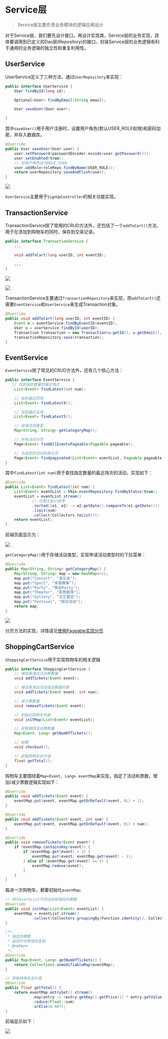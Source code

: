 # Service层
>Service层主要负责业务模块的逻辑应用设计

对于Service层，我们要先设计接口，再设计实现类，Service层的业务实现，具体要调用到已定义的Dao层(Repository)的接口，封装Service层的业务逻辑有利于通用的业务逻辑的独立性和重复利用性。

## UserService

UserService定义了三种方法，通过`UserRepository`来实现：

```java
public interface UserService {
    User findById(long id);

    Optional<User> findByEmail(String email);

    User saveUser(User user);

}
```

其中`saveUser()`用于用户注册时，设置用户角色(默认USER_ROLE权限)和密码加密，并存入数据库。

```java
@Override
public User saveUser(User user) {
    user.setPassword(passwordEncoder.encode(user.getPassword()));
    user.setEnabled(true);
    // 将用户角色设为ROLE_USER
    user.addRole(roleRepo.findByName(USER_ROLE));
    return userRepository.saveAndFlush(user);
}
```

![](_images/service1.png)

`UserService`主要用于`SignUpController`的相关功能实现。

## TransactionService

TransactionService除了常用的CRUD方法外，还包括了一个`addToCart()`方法，用于在添加到购物车的同时，保存到交易记录。

```java
public interface TransactionService {
    ...

    void addToCart(long userID, int eventID);
    
    ...
}
```
![](_images/service2.png)

![](_images/service3.png)


TransactionService主要通过`TransactionRepository`来实现，而`addToCart()`还需要`EventService`和`UserService`来生成Transaction对象。

```java
@Override
public void addToCart(long userID, int eventID) {
    Event e = eventService.findByEventID(eventID);
    User u = userService.findById(userID);
    Transaction transaction = new Transaction(u.getId(), u.getEmail(), e.getEventID(), e.getEventName());
    transactionRepository.save(transaction);
}
```

## EventService

`EventService`除了常见的CRUD方法外，还有几个核心方法：

```java
public interface EventService {
   // 找到指定数量的最近场次
    List<Event> findLatest(int num);

    // 找到最近四场
    List<Event> findLatest4();

    // 找到最近五场
    List<Event> findLatest5();

    // 存储活动类型
    Map<String, String> getCategoryMap();

    // 所有活动分页
    Page<Event> findAllEventsPageable(Pageable pageable);

    // 为指定的活动列表分页
    Page<Event> findpaginated(List<Event> eventList, Pageable pageable);
}
```

其中`findLatest(int num)`用于查找指定数量的最近场次的活动，实现如下：

```java
@Override
public List<Event> findLatest(int num) {
    List<Event> eventList = this.eventRepository.findByStatus(true);
    eventList = eventList.stream()
            // 日期大到小排序
            .sorted((e1, e2) -> e2.getDate().compareTo(e1.getDate()))
            .limit(num)
            .collect(Collectors.toList());
    return eventList;
}
```
前端页面显示为：

![](_images/service4.png)

`getCategoryMap()`用于存储活动类型，实现申请活动类型时的下拉菜单：

```java
@Override
public Map<String, String> getCategoryMap() {
    Map<String, String> map = new HashMap<>();
    map.put("Concert", "音乐会");
    map.put("Sport", "体育赛事");
    map.put("Party", "聚会Party");
    map.put("Theater", "影院剧场");
    map.put("Gallery", "文艺展览");
    map.put("Festival", "假日活动");
    return map;
}
```

![](_images/service5.png)

分页方法的实现，详情请见[使用Pageable实现分页](pagination.md)

## ShoppingCartService

`ShoppingCartService`用于实现购物车的相关逻辑

```java
public interface ShoppingCartService {
    // 增加某演出活动票数量
    void addTickets(Event event);

    // 增加某演出活动指定数量的票
    void addTickets(Event event, int num);

    // 减少票数量
    void removeTickets(Event event);

    // 初始化购物车列表
    void initMap(List<Event> eventList);

    // 获取相同活动票数量
    Map<Event, Long> getNumOfTickets();

    // 结算
    void checkout();

    // 获取购物车总价值
    float getTotal();
}
```

购物车主要围绕着`Map<Event, Long> eventMap`来实现，指定了活动和票数。增加/减少票数逻辑实现如下：

```java
@Override
public void addTickets(Event event) {
    eventMap.put(event, eventMap.getOrDefault(event, 0L) + 1);
}

@Override
public void addTickets(Event event, int num) {
    eventMap.put(event, eventMap.getOrDefault(event, 0L) + num);
}

@Override
public void removeTickets(Event event) {
    if (eventMap.containsKey(event)) {
        if (eventMap.get(event) > 1) {
            eventMap.put(event, eventMap.get(event) - 1);
        } else if (eventMap.get(event) == 1) {
            eventMap.remove(event);
        }
    }
}
```

每进一次购物车，都要初始化`eventMap`:

```java
// 统计eventList不同活动和相应的票数
@Override
public void initMap(List<Event> eventList) {
    eventMap = eventList.stream()
            .collect(Collectors.groupingBy(Function.identity(), Collectors.counting()));
}

/**
 * 指定的票数
 * 返回不可修改的复制
 * @return
 */
@Override
public Map<Event, Long> getNumOfTickets() {
    return Collections.unmodifiableMap(eventMap);
}

// 获取购物车总价值
@Override
public float getTotal() {
    return eventMap.entrySet().stream()
            .map(entry -> (entry.getKey().getPrice()) * entry.getValue())
            .reduce(Float::sum)
            .orElse(0.00f);
}
```

前端显示如下：

![](_images/service6.png)